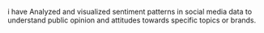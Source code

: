 i have Analyzed and visualized sentiment patterns in social media data to understand public opinion and attitudes towards specific topics or brands.
